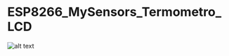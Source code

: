 # ESP8266_MySensors_Termometro_LCD
![alt text](https://github.com/[username]/[reponame]/blob/[branch]/image.jpg?raw=true)
